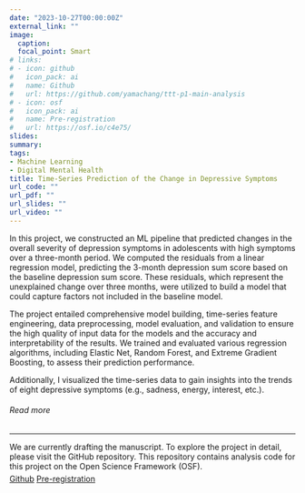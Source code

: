 ```yaml
---
date: "2023-10-27T00:00:00Z"
external_link: ""
image:
  caption: 
  focal_point: Smart
# links:
# - icon: github
#   icon_pack: ai
#   name: Github
#   url: https://github.com/yamachang/ttt-p1-main-analysis
# - icon: osf
#   icon_pack: ai
#   name: Pre-registration
#   url: https://osf.io/c4e75/
slides: 
summary: 
tags:
- Machine Learning
- Digital Mental Health
title: Time-Series Prediction of the Change in Depressive Symptoms
url_code: ""
url_pdf: ""
url_slides: ""
url_video: ""
---
```


<p>In this project, we constructed an ML pipeline that predicted changes in the overall severity of depression symptoms in adolescents with high symptoms over a three-month period. We computed the residuals from a linear regression model, predicting the 3-month depression sum score based on the baseline depression sum score. These residuals, which represent the unexplained change over three months, were utilized to build a model that could capture factors not included in the baseline model.</p>

<p>The project entailed comprehensive model building, time-series feature engineering, data preprocessing, model evaluation, and validation to ensure the high quality of input data for the models and the accuracy and interpretability of the results. We trained and evaluated various regression algorithms, including Elastic Net, Random Forest, and Extreme Gradient Boosting, to assess their prediction performance.</p>

<p>Additionally, I visualized the time-series data to gain insights into the trends of eight depressive symptoms (e.g., sadness, energy, interest, etc.).</p>


<h6>Read more</h6>
<hr>
<span>We are currently drafting the manuscript. To explore the project in detail, please visit the GitHub repository. This repository contains analysis code for this project on the Open Science Framework (OSF).</span>
<div style="margin-top: 5px;">
<a class="btn btn-primary btn text-uppercase js-scroll-trigger"
                        href="https://github.com/yamachang/ttt-p1-main-analysis"  >Github</a>
                      <a class="btn btn-secondary btn text-uppercase js-scroll-trigger"
                        href="https://osf.io/c4e75/ style="color:#6474E5;">Pre-registration</a>

